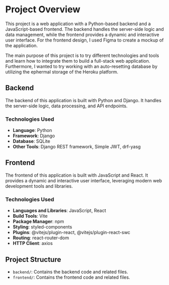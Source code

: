 # Project Overview

This project is a web application with a Python-based backend and a JavaScript-based frontend. The backend handles the server-side logic and data management, while the frontend provides a dynamic and interactive user interface. For the frontend design, I used Figma to create a mockup of the application.

The main purpose of this project is to try different technologies and tools and learn how to integrate them to build a full-stack web application. Furthermore, I wanted to try working with an auto-resetting database by utilizing the ephermal storage of the Heroku platform.


## Backend

The backend of this application is built with Python and Django. It handles the server-side logic, data processing, and API endpoints.

### Technologies Used
- **Language**: Python
- **Framework**: Django
- **Database**: SQLite
- **Other Tools**: Django REST framework, Simple JWT, drf-yasg

## Frontend

The frontend of this application is built with JavaScript and React. It provides a dynamic and interactive user interface, leveraging modern web development tools and libraries.

### Technologies Used
- **Languages and Libraries**: JavaScript, React
- **Build Tools**: Vite
- **Package Manager**: npm
- **Styling**: styled-components
- **Plugins**: @vitejs/plugin-react, @vitejs/plugin-react-swc
- **Routing**: react-router-dom
- **HTTP Client**: axios

## Project Structure

- `backend/`: Contains the backend code and related files.
- `frontend/`: Contains the frontend code and related files.
